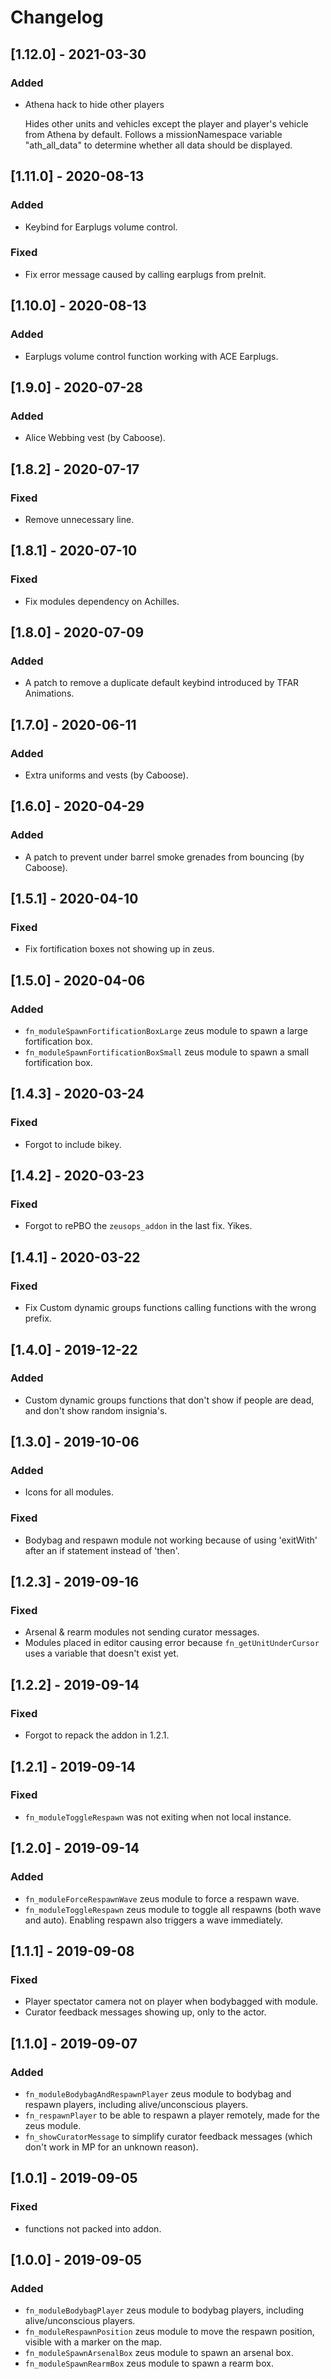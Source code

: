 # Changelog

## [1.12.0] - 2021-03-30
### Added
- Athena hack to hide other players

  Hides other units and vehicles except the player and player's vehicle from
  Athena by default. Follows a missionNamespace variable "ath_all_data" to
  determine whether all data should be displayed.

## [1.11.0] - 2020-08-13
### Added
- Keybind for Earplugs volume control.

### Fixed
- Fix error message caused by calling earplugs from preInit.

## [1.10.0] - 2020-08-13
### Added
- Earplugs volume control function working with ACE Earplugs.

## [1.9.0] - 2020-07-28
### Added
- Alice Webbing vest (by Caboose).

## [1.8.2] - 2020-07-17
### Fixed
- Remove unnecessary line.

## [1.8.1] - 2020-07-10
### Fixed
- Fix modules dependency on Achilles.

## [1.8.0] - 2020-07-09
### Added
- A patch to remove a duplicate default keybind introduced by TFAR Animations.

## [1.7.0] - 2020-06-11
### Added
- Extra uniforms and vests (by Caboose).

## [1.6.0] - 2020-04-29
### Added
- A patch to prevent under barrel smoke grenades from bouncing (by Caboose).

## [1.5.1] - 2020-04-10
### Fixed
- Fix fortification boxes not showing up in zeus.

## [1.5.0] - 2020-04-06
### Added
- `fn_moduleSpawnFortificationBoxLarge` zeus module to spawn a large fortification box.
- `fn_moduleSpawnFortificationBoxSmall` zeus module to spawn a small fortification box.

## [1.4.3] - 2020-03-24
### Fixed
- Forgot to include bikey.

## [1.4.2] - 2020-03-23
### Fixed
- Forgot to rePBO the `zeusops_addon` in the last fix. Yikes.

## [1.4.1] - 2020-03-22
### Fixed
- Fix Custom dynamic groups functions calling functions with the wrong prefix.

## [1.4.0] - 2019-12-22
### Added
- Custom dynamic groups functions that don't show if people are dead, and don't show random insignia's.

## [1.3.0] - 2019-10-06
### Added
- Icons for all modules.

### Fixed
- Bodybag and respawn module not working because of using 'exitWith' after an if statement instead of 'then'.

## [1.2.3] - 2019-09-16
### Fixed
- Arsenal & rearm modules not sending curator messages.
- Modules placed in editor causing error because `fn_getUnitUnderCursor` uses a variable that doesn't exist yet.

## [1.2.2] - 2019-09-14
### Fixed
- Forgot to repack the addon in 1.2.1.

## [1.2.1] - 2019-09-14
### Fixed
- `fn_moduleToggleRespawn` was not exiting when not local instance.

## [1.2.0] - 2019-09-14
### Added
- `fn_moduleForceRespawnWave` zeus module to force a respawn wave.
- `fn_moduleToggleRespawn` zeus module to toggle all respawns (both wave and auto). Enabling respawn also triggers a wave immediately.

## [1.1.1] - 2019-09-08
### Fixed
- Player spectator camera not on player when bodybagged with module.
- Curator feedback messages showing up, only to the actor.

## [1.1.0] - 2019-09-07
### Added
- `fn_moduleBodybagAndRespawnPlayer` zeus module to bodybag and respawn players, including alive/unconscious players.
- `fn_respawnPlayer` to be able to respawn a player remotely, made for the zeus module.
- `fn_showCuratorMessage` to  simplify curator feedback messages (which don't work in MP for an unknown reason).

## [1.0.1] - 2019-09-05
### Fixed
- functions not packed into addon.

## [1.0.0] - 2019-09-05
### Added
- `fn_moduleBodybagPlayer` zeus module to bodybag players, including alive/unconscious players.
- `fn_moduleRespawnPosition` zeus module to move the respawn position, visible with a marker on the map.
- `fn_moduleSpawnArsenalBox` zeus module to spawn an arsenal box.
- `fn_moduleSpawnRearmBox` zeus module to spawn a rearm box.
